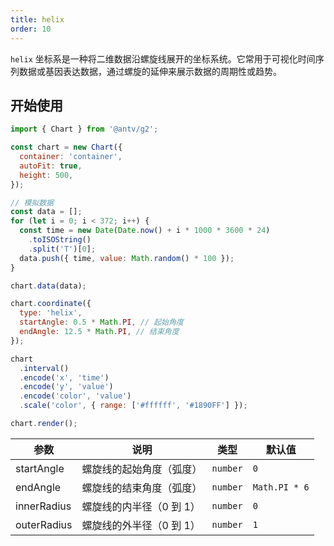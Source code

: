 ```yaml
---
title: helix
order: 10
---
```


`helix` 坐标系是一种将二维数据沿螺旋线展开的坐标系统。它常用于可视化时间序列数据或基因表达数据，通过螺旋的延伸来展示数据的周期性或趋势。

## 开始使用

```js | ob { inject: true }
import { Chart } from '@antv/g2';

const chart = new Chart({
  container: 'container',
  autoFit: true,
  height: 500,
});

// 模拟数据
const data = [];
for (let i = 0; i < 372; i++) {
  const time = new Date(Date.now() + i * 1000 * 3600 * 24)
    .toISOString()
    .split('T')[0];
  data.push({ time, value: Math.random() * 100 });
}

chart.data(data);

chart.coordinate({
  type: 'helix',
  startAngle: 0.5 * Math.PI, // 起始角度
  endAngle: 12.5 * Math.PI, // 结束角度
});

chart
  .interval()
  .encode('x', 'time')
  .encode('y', 'value')
  .encode('color', 'value')
  .scale('color', { range: ['#ffffff', '#1890FF'] });

chart.render();
```

| 参数        | 说明                     | 类型     | 默认值        |
| ----------- | ------------------------ | -------- | ------------- |
| startAngle  | 螺旋线的起始角度（弧度） | `number` | `0`           |
| endAngle    | 螺旋线的结束角度（弧度） | `number` | `Math.PI * 6` |
| innerRadius | 螺旋线的内半径（0 到 1） | `number` | `0`           |
| outerRadius | 螺旋线的外半径（0 到 1） | `number` | `1`           |

